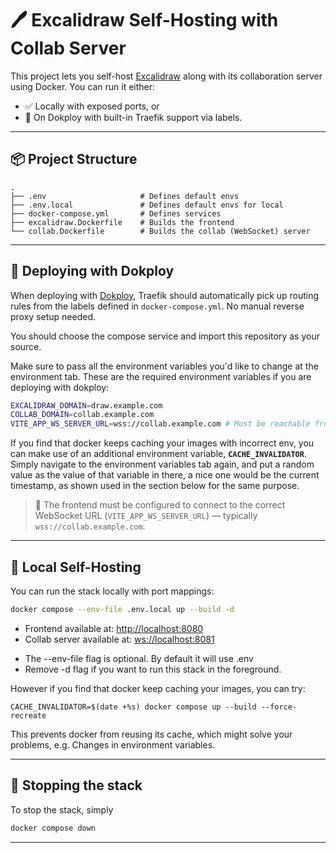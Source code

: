 # 🖊️ Excalidraw Self-Hosting with Collab Server

This project lets you self-host [Excalidraw](https://excalidraw.com/) along with its collaboration server using Docker. You can run it either:

* ✅ Locally with exposed ports, or
* 🚀 On Dokploy with built-in Traefik support via labels.

---

## 📦 Project Structure

```
.
├── .env                     # Defines default envs
├── .env.local               # Defines default envs for local
├── docker-compose.yml       # Defines services
├── excalidraw.Dockerfile    # Builds the frontend
└── collab.Dockerfile        # Builds the collab (WebSocket) server
```

---

## 🚀 Deploying with Dokploy

When deploying with [Dokploy](https://dokploy.com/), Traefik should automatically pick up routing rules from the labels defined in `docker-compose.yml`. No manual reverse proxy setup needed.

You should choose the compose service and import this repository as your source.

Make sure to pass all the environment variables you'd like to change at the environment tab. These are the required environment variables if you are deploying with dokploy:
```sh
EXCALIDRAW_DOMAIN=draw.example.com
COLLAB_DOMAIN=collab.example.com
VITE_APP_WS_SERVER_URL=wss://collab.example.com # Must be reachable from clients!!!
```

If you find that docker keeps caching your images with incorrect env, you can make use of an additional environment variable, **`CACHE_INVALIDATOR`**. Simply navigate to the environment variables tab again, and put a random value as the value of that variable in there, a nice one would be the current timestamp, as shown used in the section below for the same purpose.

> 🔁 The frontend must be configured to connect to the correct WebSocket URL (`VITE_APP_WS_SERVER_URL`) — typically `wss://collab.example.com`.

---

## 🧪 Local Self-Hosting

You can run the stack locally with port mappings:

```bash
docker compose --env-file .env.local up --build -d
```

* Frontend available at: [http://localhost:8080](http://localhost:8080)
* Collab server available at: [ws://localhost:8081](ws://localhost:8081)
- The --env-file flag is optional. By default it will use .env
- Remove -d flag if you want to run this stack in the foreground.

However if you find that docker keep caching your images, you can try:
```
CACHE_INVALIDATOR=$(date +%s) docker compose up --build --force-recreate
```
This prevents docker from reusing its cache, which might solve your problems, e.g. Changes in environment variables.

---

## 🧼 Stopping the stack
To stop the stack, simply
```bash
docker compose down
```
---

